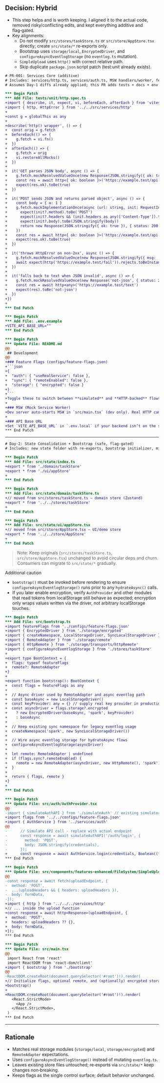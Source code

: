 ## Decision: Hybrid
- This step helps and is worth keeping. I aligned it to the actual code, removed risky/conflicting edits, and kept everything additive and flag‑gated.
- Key alignments:
  - Do not modify `src/stores/taskStore.ts` or `src/store/AppStore.tsx` directly; create `src/state/*` re‑exports only.
  - Bootstrap uses `storage/local`, `EncryptedDriver`, and `configureAsyncEventlogStorage` (no `eventlog.ts` mutation).
  - `SimpleUpload` uses `http()` with correct relative path.
  - Skip duplicate `package.json` script patch (test:unit already exists).

```diff
# PR‑001: Services Core (additive)
# Includes: services/http.ts, services/auth.ts, MSW handlers/worker, feature flags, unit tests, docs
# Assumes Day‑1 diffs already applied; this PR adds tests + docs + env sample.

*** Begin Patch
*** Add File: tests/unit/http.spec.ts
+import { describe, it, expect, vi, beforeEach, afterEach } from 'vitest'
+import { http, HttpError } from '../../src/services/http'
+
+const g = globalThis as any
+
+describe('http() wrapper', () => {
+  const orig = g.fetch
+  beforeEach(() => {
+    g.fetch = vi.fn()
+  })
+  afterEach(() => {
+    g.fetch = orig
+    vi.restoreAllMocks()
+  })
+
+  it('GET parses JSON body', async () => {
+    g.fetch.mockResolvedValueOnce(new Response(JSON.stringify({ ok: true }), { status: 200 }))
+    const res = await http<{ ok: boolean }>('https://example.test/api')
+    expect(res.ok).toBe(true)
+  })
+
+  it('POST sends JSON and returns parsed object', async () => {
+    const body = { a: 1 }
+    g.fetch.mockImplementationOnce(async (url: string, init: RequestInit) => {
+      expect(init?.method).toBe('POST')
+      expect(init?.headers && (init.headers as any)['Content-Type']).toBe('application/json')
+      expect(init?.body).toBe(JSON.stringify(body))
+      return new Response(JSON.stringify({ ok: true }), { status: 200 })
+    })
+    const res = await http<{ ok: boolean }>('https://example.test/api', { method: 'POST', body })
+    expect(res.ok).toBe(true)
+  })
+
+  it('throws HttpError on non-2xx', async () => {
+    g.fetch.mockResolvedValueOnce(new Response(JSON.stringify({ msg: 'boom' }), { status: 500 }))
+    await expect(http('https://example.test/fail')).rejects.toBeInstanceOf(HttpError)
+  })
+
+  it('falls back to text when JSON invalid', async () => {
+    g.fetch.mockResolvedValueOnce(new Response('not-json', { status: 200 }))
+    const res = await http<any>('https://example.test/text')
+    expect(res).toBe('not-json')
+  })
+})
+
*** End Patch
```

```diff
*** Begin Patch
*** Add File: .env.example
+VITE_API_BASE_URL=""
*** End Patch
```

````diff
*** Begin Patch
*** Update File: README.md
@@
 ## Development
@@
+### Feature Flags (configs/feature-flags.json)
+```json
+{
+  "auth": { "useRealService": false },
+  "sync": { "remoteEnabled": false },
+  "storage": { "encrypted": false }
+}
+```
+Toggle these to switch between **simulated** and **HTTP-backed** flows.
+
+### MSW (Mock Service Worker)
+Dev server auto-starts MSW in `src/main.tsx` (dev only). Real HTTP can be wired later.
+
+### API Base URL
+Set `VITE_API_BASE_URL` in `.env.local` if your backend isn’t on the same origin.
*** End Patch
````

---

```diff
# Day‑2: State Consolidation + Bootstrap (safe, flag‑gated)
# Includes: new state folder with re‑exports, bootstrap initializer, minimal wiring in AuthProvider & SimpleUpload, optional eventlog setter.

*** Begin Patch
*** Add File: src/state/index.ts
+export * from './domain/taskStore'
+export * from './ui/appStore'
+
*** End Patch
```

```diff
*** Begin Patch
*** Add File: src/state/domain/taskStore.ts
+// moved from src/stores/taskStore.ts — domain store (Zustand)
+export * from '../../stores/taskStore'
+
*** End Patch
```

```diff
*** Begin Patch
*** Add File: src/state/ui/appStore.tsx
+// moved from src/store/AppStore.tsx — UI/demo store
+export * from '../../store/AppStore'
+
*** End Patch
```

> Note: Keep originals (`src/stores/taskStore.ts`, `src/store/AppStore.tsx`) unchanged to avoid circular deps and churn. Consumers can migrate to `src/state/*` gradually.

Additional caution

- `bootstrap()` must be invoked before rendering to ensure `configureAsyncEventlogStorage()` runs prior to any `hydrateAsync()` calls.
- If you later enable encryption, verify `AuthProvider` and other modules that read tokens from localStorage still behave as expected; encryption only wraps values written via the driver, not arbitrary localStorage touches.

```diff
*** Begin Patch
*** Add File: src/bootstrap.ts
+import featureFlags from '../configs/feature-flags.json'
+import { EncryptedDriver } from './storage/encrypted'
+import { createNamespace, LocalStorageDriver, SyncLocalStorageDriver } from './storage/local'
+import { RemoteAdapter } from './storage/remote'
+import { HttpRemote } from './storage/transports/httpRemote'
+import { configureAsyncEventlogStorage } from './stores/taskStore'
+
+export type BootContext = {
+  flags: typeof featureFlags
+  remote?: RemoteAdapter
+}
+
+export function bootstrap(): BootContext {
+  const flags = featureFlags as any
+
+  // Async driver used by RemoteAdapter and async eventlog path
+  const baseAsync = new LocalStorageDriver()
+  const keyProvider: any = {} // supply real key provider in production
+  const asyncDriver = flags.storage?.encrypted
+    ? new EncryptedDriver(baseAsync, 'spark', keyProvider)
+    : baseAsync
+
+  // Keep existing sync namespace for legacy eventlog usage
+  createNamespace('spark', new SyncLocalStorageDriver())
+
+  // Wire async eventlog storage for hydrateAsync flows
+  configureAsyncEventlogStorage(asyncDriver)
+
+  let remote: RemoteAdapter | undefined
+  if (flags.sync?.remoteEnabled) {
+    remote = new RemoteAdapter(asyncDriver, new HttpRemote(), 'spark')
+  }
+
+  return { flags, remote }
+}
+
*** End Patch
```

```diff
*** Begin Patch
*** Update File: src/auth/AuthProvider.tsx
@@
-import { simulateAuthAPI } from './simulateAuth' // existing simulator
+import flags from '../../configs/feature-flags.json'
+import { AuthService } from '../services/auth'
@@
-      // Simulate API call - replace with actual endpoint
-      const response = await simulateAuthAPI('/auth/login', {
-        method: 'POST',
-        body: JSON.stringify(credentials),
-      });
+      const response = await AuthService.login(credentials, Boolean((flags as any).auth?.useRealService))
*** End Patch
```

```diff
*** Begin Patch
*** Update File: src/components/features-enhanced/FileSystem/SimpleUpload.tsx
@@
-const response = await fetch(uploadEndpoint, {
-  method: 'POST',
-  ...(uploadHeaders && { headers: uploadHeaders }),
-  body: formData,
-});
+import { http } from '../../../services/http'
+// ... inside the upload function
+const response = await http<Response>(uploadEndpoint, {
+  method: 'POST',
+  headers: uploadHeaders ?? {},
+  body: formData,
+});
*** End Patch
```

```diff
*** Begin Patch
*** Update File: src/main.tsx
@@
 import React from 'react'
 import ReactDOM from 'react-dom/client'
+import { bootstrap } from './bootstrap'
@@
-ReactDOM.createRoot(document.querySelector('#root')!).render(
+// Initialize flags, optional remote, and (optionally) encrypted storage
+bootstrap()
+
+ReactDOM.createRoot(document.querySelector('#root')!).render(
   <React.StrictMode>
     <App />
   </React.StrictMode>,
 )
*** End Patch
```

---

## Rationale
- Matches real storage modules (`storage/local`, `storage/encrypted`) and `RemoteAdapter` expectations.
- Uses `configureAsyncEventlogStorage()` instead of mutating `eventlog.ts`.
- Leaves existing store files untouched; re‑exports via `src/state/*` keep changes non‑breaking.
- Keeps flags as the single control surface; default behavior unchanged.
